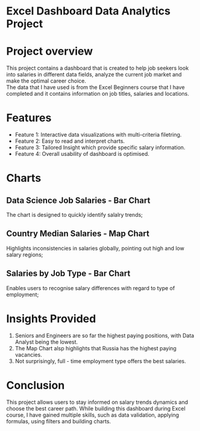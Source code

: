 # Excel Dashboard Data Analytics Project 

# Project overview 
This project contains a dashboard that is created to help job seekers look into salaries in different data fields, analyze the current job market and make the optimal career choice.  
The data that I have used is from the Excel Beginners course that I have completed and it contains information on job titles, salaries and locations.   

# Features 
- Feature 1: Interactive data visualizations with multi-criteria filetring.
- Feature 2: Easy to read and interpret charts.
- Feature 3: Tailored Insight which provide specific salary information.
- Feature 4: Overall usability of dashboard is optimised.
  
# Charts
## Data Science Job Salaries - Bar Chart
  The chart is designed to quickly identify salalry trends;
## Country Median Salaries - Map Chart
  Highlights inconsistencies in salaries globally, pointing out high and low salary regions; 
## Salaries by Job Type - Bar Chart 
  Enables users to recognise salary differences with regard to type of employment;

# Insights Provided 
1. Seniors and Engineers are so far the highest paying positions, with Data Analyst being the lowest.
2. The Map Chart alsp highlights that Russia has the highest paying vacancies.
3. Not surprisingly, full - time employment type offers the best salaries.

# Conclusion 
This project allows users to stay informed on salary trends dynamics and choose the best career path. 
While building this dashboard during Excel course, I have gained multiple skills, such as data validation, applying formulas, using filters and building charts.
